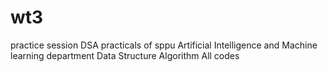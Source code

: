 # wt3
practice session
DSA practicals of sppu Artificial Intelligence and Machine learning department
Data Structure Algorithm All codes
